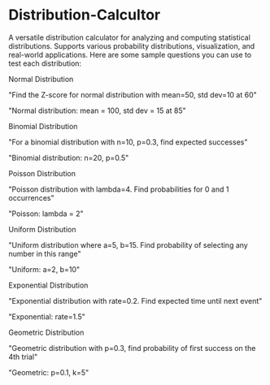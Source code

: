 # Distribution-Calcultor
A versatile distribution calculator for analyzing and computing statistical distributions. Supports various probability distributions, visualization, and real-world applications.
Here are some sample questions you can use to test each distribution:

Normal Distribution

"Find the Z-score for normal distribution with mean=50, std dev=10 at 60"

"Normal distribution: mean = 100, std dev = 15 at 85"

Binomial Distribution

"For a binomial distribution with n=10, p=0.3, find expected successes"

"Binomial distribution: n=20, p=0.5"

Poisson Distribution

"Poisson distribution with lambda=4. Find probabilities for 0 and 1 occurrences"

"Poisson: lambda = 2"

Uniform Distribution

"Uniform distribution where a=5, b=15. Find probability of selecting any number in this range"

"Uniform: a=2, b=10"

Exponential Distribution

"Exponential distribution with rate=0.2. Find expected time until next event"

"Exponential: rate=1.5"

Geometric Distribution

"Geometric distribution with p=0.3, find probability of first success on the 4th trial"

"Geometric: p=0.1, k=5"
